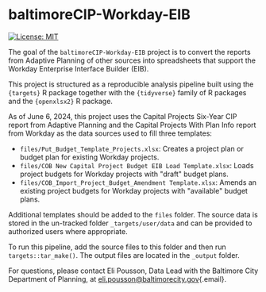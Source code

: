 # baltimoreCIP-Workday-EIB

<!-- badges: start -->

[![License: MIT](https://img.shields.io/badge/License-MIT-yellow.svg)](https://opensource.org/licenses/MIT)

<!-- badges: end -->

The goal of the `baltimoreCIP-Workday-EIB` project is to convert the reports from Adaptive Planning of other sources into spreadsheets that support the Workday Enterprise Interface Builder (EIB).

This project is structured as a reproducible analysis pipeline built using the `{targets}` R package together with the `{tidyverse}` family of R packages and the `{openxlsx2}` R package.

As of June 6, 2024, this project uses the Capital Projects Six-Year CIP report from Adaptive Planning and the Capital Projects With Plan Info report from Workday as the data sources used to fill three templates:

-   `files/Put_Budget_Template_Projects.xlsx`: Creates a project plan or budget plan for existing Workday projects.
-   `files/COB New Capital Project Budget EIB Load Template.xlsx`: Loads project budgets for Workday projects with "draft" budget plans.
-   `files/COB_Import_Project_Budget_Amendment Template.xlsx`: Amends an existing project budgets for Workday projects with "available" budget plans.

Additional templates should be added to the `files` folder. The source data is stored in the un-tracked folder `_targets/user/data` and can be provided to authorized users where appropriate.

To run this pipeline, add the source files to this folder and then run `targets::tar_make()`. The output files are located in the `_output` folder.

For questions, please contact Eli Pousson, Data Lead with the Baltimore City Department of Planning, at [eli.pousson\@baltimorecity.gov](mailto:eli.pousson@baltimorecity.gov){.email}.
